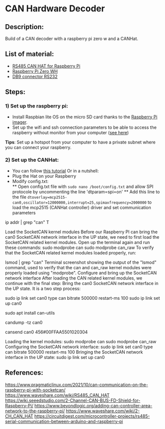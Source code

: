 # CAN Hardware Decoder

## Description:
Build of a CAN decoder with a raspberry pi zero w and a CANHat.

## List of material:
* [RS485 CAN HAT for Raspberry Pi](https://www.amazon.com/RS485-CAN-HAT-Long-Distance-Communication/dp/B07VMB1ZKH/ref=sr_1_2?crid=2VKVGQISVE8EN&keywords=waveshare+rs485+canhat&qid=1704312361&sprefix=canhat+%2Caps%2C129&sr=8-2)
* [Raspberry Pi Zero WH](https://www.amazon.com/Raspberry-Bluetooth-Compatible-Connector-headers/dp/B0CG99MR5W/ref=sr_1_4?crid=24FPUDKHENO8M&keywords=raspberry+pi+zero+wh&qid=1704312449&sprefix=raspberry+pi+zero+wh%2Caps%2C116&sr=8-4)
* [DB9 connector RS232](https://www.amazon.com/Jienk-Serial-Solder-Connectors-Couplers/dp/B08JLFJJNT/ref=sr_1_13?crid=31WMACKUU3T3U&keywords=db9%2Bconnector&qid=1704312518&sprefix=db9%2B%2Caps%2C138&sr=8-13&th=1)
  
## Steps:

### 1) Set up the raspberry pi:
* Install Raspbian lite OS on the micro SD card thanks to the [Raspberry Pi imager](https://www.raspberrypi.com/software/).
* Set up the wifi and ssh connection parameters to be able to access the raspberry without monitor from your computer ([see here](https://www.learnrobotics.org/blog/raspberry-pi-without-a-monitor/#:~:text=Second%20Method%3A%20Raspberry%20Pi%20Without%20Monitor))

**Tips**: Set up a hotspot from your computer to have a private subnet where you can connect your raspberry.

### 2) Set up the CANHat:
* You can follow [this tutorial](https://www.pragmaticlinux.com/2021/10/can-communication-on-the-raspberry-pi-with-socketcan/)
Or in a nutshell:
* Plug the Hat on your Raspberry
* Modify config.txt:  
** Open config.txt file with `sudo nano /boot/config.txt` and allow SPI protocole by uncommenting the line 'dtparam=spi=on'
** Add this line to the file `dtoverlay=mcp2515-can0,oscillator=12000000,interrupt=25,spimaxfrequency=2000000` to load the mcp2515 (CANHat controller) driver and set communication parameters




ip addr | grep "can"
T

Load the SocketCAN kernel modules
Before our Raspberry PI can bring the can0 SocketCAN network interface in the UP state, we need to first load the SocketCAN related kernel modules. Open up the terminal again and run these commands:
sudo modprobe can
sudo modprobe can_raw
To verify that the SocketCAN related kernel modules loaded properly, run:

lsmod | grep "can"
Terminal screenshot showing the output of the "lsmod" command, used to verify that the can and can_raw kernel modules were properly loaded using "modprobe".
Configure and bring up the SocketCAN network interface
After loading the CAN related kernel modules, we continue with the final step: Bring the can0 SocketCAN network interface in the UP state. It is a two step process:


sudo ip link set can0 type can bitrate 500000 restart-ms 100
sudo ip link set up can0


sudo apt install can-utils

candump -tz can0

cansend can0 456#00FFAA5501020304

Loading the kernel modules:
sudo modprobe can
sudo modprobe can_raw
Configuring the SocketCAN network interface:
sudo ip link set can0 type can bitrate 500000 restart-ms 100
Bringing the SocketCAN network interface in the UP state:
sudo ip link set up can0

## References:
<https://www.pragmaticlinux.com/2021/10/can-communication-on-the-raspberry-pi-with-socketcan/>
<https://www.waveshare.com/wiki/RS485_CAN_HAT>
<https://wiki.seeedstudio.com/2-Channel-CAN-BUS-FD-Shield-for-Raspberry-Pi/>
<https://www.beyondlogic.org/adding-can-controller-area-network-to-the-raspberry-pi/>
<https://www.waveshare.com/wiki/2-CH_CAN_HAT>
<https://circuitdigest.com/microcontroller-projects/rs485-serial-communication-between-arduino-and-raspberry-pi>
